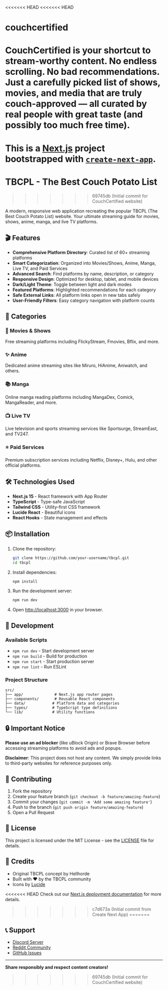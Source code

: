 <<<<<<< HEAD
<<<<<<< HEAD
# couchcertified
CouchCertified is your shortcut to stream-worthy content. No endless scrolling. No bad recommendations. Just a carefully picked list of shows, movies, and media that are truly couch-approved — all curated by real people with great taste (and possibly too much free time).
=======
This is a [Next.js](https://nextjs.org) project bootstrapped with [`create-next-app`](https://nextjs.org/docs/app/api-reference/cli/create-next-app).
=======
# TBCPL - The Best Couch Potato List
>>>>>>> 69745db (Initial commit for CouchCertified website)

A modern, responsive web application recreating the popular TBCPL (The Best Couch Potato List) website. Your ultimate streaming guide for movies, shows, anime, manga, and live TV platforms.

## 🎬 Features

- **Comprehensive Platform Directory**: Curated list of 60+ streaming platforms
- **Smart Categorization**: Organized into Movies/Shows, Anime, Manga, Live TV, and Paid Services
- **Advanced Search**: Find platforms by name, description, or category
- **Responsive Design**: Optimized for desktop, tablet, and mobile devices
- **Dark/Light Theme**: Toggle between light and dark modes
- **Featured Platforms**: Highlighted recommendations for each category
- **Safe External Links**: All platform links open in new tabs safely
- **User-Friendly Filters**: Easy category navigation with platform counts

## 🚀 Categories

### 🎥 Movies & Shows
Free streaming platforms including FlickyStream, Fmovies, Bflix, and more.

### ✨ Anime
Dedicated anime streaming sites like Miruro, HiAnime, Aniwatch, and others.

### 📚 Manga
Online manga reading platforms including MangaDex, Comick, MangaReader, and more.

### 📺 Live TV
Live television and sports streaming services like Sportsurge, StreamEast, and TV247.

### ⭐ Paid Services
Premium subscription services including Netflix, Disney+, Hulu, and other official platforms.

## 🛠️ Technologies Used

- **Next.js 15** - React framework with App Router
- **TypeScript** - Type-safe JavaScript
- **Tailwind CSS** - Utility-first CSS framework
- **Lucide React** - Beautiful icons
- **React Hooks** - State management and effects

## 📦 Installation

1. Clone the repository:
   ```bash
   git clone https://github.com/your-username/tbcpl.git
   cd tbcpl
   ```

2. Install dependencies:
   ```bash
   npm install
   ```

3. Run the development server:
   ```bash
   npm run dev
   ```

4. Open [http://localhost:3000](http://localhost:3000) in your browser.

## 🔧 Development

### Available Scripts

- `npm run dev` - Start development server
- `npm run build` - Build for production
- `npm run start` - Start production server
- `npm run lint` - Run ESLint

### Project Structure

```
src/
├── app/              # Next.js app router pages
├── components/       # Reusable React components
├── data/            # Platform data and categories
├── types/           # TypeScript type definitions
└── lib/             # Utility functions
```

## 🔒 Important Notice

**Please use an ad blocker** (like uBlock Origin) or Brave Browser before accessing streaming platforms to avoid ads and popups.

**Disclaimer**: This project does not host any content. We simply provide links to third-party websites for reference purposes only.

## 🤝 Contributing

1. Fork the repository
2. Create your feature branch (`git checkout -b feature/amazing-feature`)
3. Commit your changes (`git commit -m 'Add some amazing feature'`)
4. Push to the branch (`git push origin feature/amazing-feature`)
5. Open a Pull Request

## 📄 License

This project is licensed under the MIT License - see the [LICENSE](LICENSE) file for details.

## 🙏 Credits

- Original TBCPL concept by Hellhorde
- Built with ❤️ by the TBCPL community
- Icons by [Lucide](https://lucide.dev/)

<<<<<<< HEAD
Check out our [Next.js deployment documentation](https://nextjs.org/docs/app/building-your-application/deploying) for more details.
>>>>>>> c7d673a (Initial commit from Create Next App)
=======
## 📞 Support

- [Discord Server](https://discord.gg/Dsts8Y2jWz)
- [Reddit Community](https://www.reddit.com/r/TBCPL/)
- [GitHub Issues](https://github.com/N3rdmade/TBCPL/issues)

---

**Share responsibly and respect content creators!**
>>>>>>> 69745db (Initial commit for CouchCertified website)
